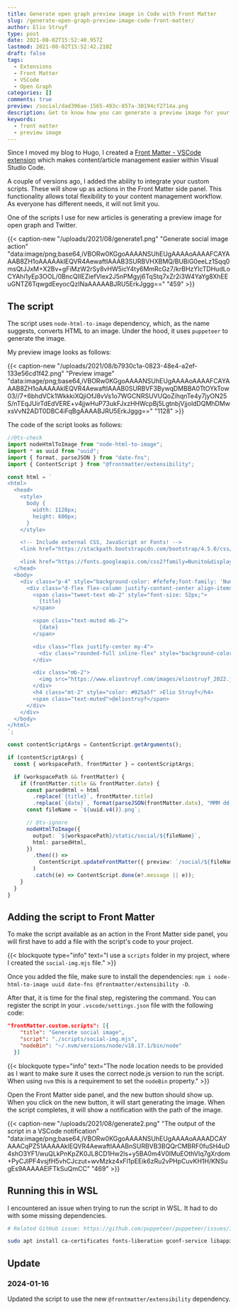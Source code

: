 ```yaml
---
title: Generate open graph preview image in Code with Front Matter
slug: /generate-open-graph-preview-image-code-front-matter/
author: Elio Struyf
type: post
date: 2021-08-02T15:52:40.957Z
lastmod: 2021-08-02T15:52:42.210Z
draft: false
tags:
  - Extensions
  - Front Matter
  - VSCode
  - Open Graph
categories: []
comments: true
preview: /social/dad396ae-1565-493c-857a-30194cf2714a.png
description: Get to know how you can generate a preview image for your articles by using a custom script and the Front Matter Visual Studio Code extension.
keywords:
  - front matter
  - preview image
---
```


Since I moved my blog to Hugo, I created a [Front Matter - VSCode extension](https://marketplace.visualstudio.com/items?itemName=eliostruyf.vscode-front-matter) which makes content/article management easier within Visual Studio Code.

A couple of versions ago, I added the ability to integrate your custom scripts. These will show up as actions in the Front Matter side panel. This functionality allows total flexibility to your content management workflow. As everyone has different needs, it will not limit you.

One of the scripts I use for new articles is generating a preview image for open graph and Twitter.

{{< caption-new "/uploads/2021/08/generate1.png" "Generate social image action"  "data:image/png;base64,iVBORw0KGgoAAAANSUhEUgAAAAoAAAAFCAYAAAB8ZH1oAAAAAklEQVR4AewaftIAAAB3SURBVHXBMQ/BUBiG0eeLz1Sqq0msQtJJxM+X2Bv+gFiMzW2rSy8vHW5icY4ty6MmRcGz7/krBHzYlcTDHudLoCYAhi1yEp3OOL/0BncQIIEZiefVlex2J5nPMgyj6TqStq7xZr2i3W4YaYg8XhEEuGNTZ6TqwgdEeyocQzINaAAAAABJRU5ErkJggg==" "459" >}}

## The script

The script uses `node-html-to-image` dependency, which, as the name suggests, converts HTML to an image. Under the hood, it uses `puppeteer` to generate the image.

My preview image looks as follows:

{{< caption-new "/uploads/2021/08/b7930c1a-0823-48e4-a2ef-133e56cd1f42.png" "Preview image"  "data:image/png;base64,iVBORw0KGgoAAAANSUhEUgAAAAoAAAAFCAYAAAB8ZH1oAAAAAklEQVR4AewaftIAAAB0SURBVF3BywqDMBBA0TtOYkTow03//7+6bhdVCk1WkkkiXQjiOfJ8vVs1o7WGCNRSUVUQoZihqnTe4y7jyON25S/nTEqJUirTdEdVERE+v4jjwHuP73ukFJxzHHWcpBj5LgtnbjVjjoldDQMhDMwxsVvN2ADT0DBC4iFqBgAAAABJRU5ErkJggg==" "1128" >}}

The code of the script looks as follows:

```typescript 
//@ts-check
import nodeHtmlToImage from "node-html-to-image";
import * as uuid from "uuid";
import { format, parseJSON } from "date-fns";
import { ContentScript } from "@frontmatter/extensibility";

const html = `
<html>
  <head>
    <style>
      body {
        width: 1128px;
        height: 600px;
      }
    </style>

    <!-- Include external CSS, JavaScript or Fonts! -->
    <link href="https://stackpath.bootstrapcdn.com/bootstrap/4.5.0/css/bootstrap.min.css" rel="stylesheet" integrity="sha384-9aIt2nRpC12Uk9gS9baDl411NQApFmC26EwAOH8WgZl5MYYxFfc+NcPb1dKGj7Sk" crossorigin="anonymous">

    <link href="https://fonts.googleapis.com/css2?family=Nunito&display=swap" rel="stylesheet">
  </head>
  <body>
    <div class="p-4" style="background-color: #fefefe;font-family: 'Nunito', sans-serif; font-size: 20px; width: 1128px; height:600px;">
      <div class="d-flex flex-column justify-content-center align-items-center text-center" style="border: 10px solid #025a5f; height:100%; width:100%; border-radius:50px;">
        <span class="tweet-text mb-2" style="font-size: 52px;">
          {title}
        </span>

        <span class="text-muted mb-2">
          {date}
        </span>

        <div class="flex justify-center my-4">
          <div class="rounded-full inline-flex" style="background-color: #198c95; height: 0.25rem; width: 4rem;"></div>
        </div>

        <div class="mb-2">
          <img src="https://www.eliostruyf.com/images/eliostruyf_2022.jpg" class="rounded-circle" width="150px">
        </div>
        <h4 class="mt-2" style="color: #025a5f" >Elio Struyf</h4>
        <span class="text-muted">@eliostruyf</span>
      </div>
    </div>
  </body>
</html>
`;

const contentScriptArgs = ContentScript.getArguments();

if (contentScriptArgs) {
  const { workspacePath, frontMatter } = contentScriptArgs;

  if (workspacePath && frontMatter) {
    if (frontMatter.title && frontMatter.date) {
      const parsedHtml = html
        .replace(`{title}`, frontMatter.title)
        .replace(`{date}`, format(parseJSON(frontMatter.date), "MMM dd, yyyy"));
      const fileName = `${uuid.v4()}.png`;

      // @ts-ignore
      nodeHtmlToImage({
        output: `${workspacePath}/static/social/${fileName}`,
        html: parsedHtml,
      })
        .then(() =>
          ContentScript.updateFrontMatter({ preview: `/social/${fileName}` })
        )
        .catch((e) => ContentScript.done(e?.message || e));
    }
  }
}
```

## Adding the script to Front Matter

To make the script available as an action in the Front Matter side panel, you will first have to add a file with the script's code to your project.

{{< blockquote type="info" text="I use a `scripts` folder in my project, where I created the `social-img.mjs` file." >}}

Once you added the file, make sure to install the dependencies: `npm i node-html-to-image uuid date-fns @frontmatter/extensibility -D`.

After that, it is time for the final step, registering the command. You can register the script in your `.vscode/settings.json` file with the following code:

```json
"frontMatter.custom.scripts": [{
    "title": "Generate social image",
    "script": "./scripts/social-img.mjs",
    "nodeBin": "~/.nvm/versions/node/v18.17.1/bin/node"
  }]
```

{{< blockquote type="info" text="The node location needs to be provided as I want to make sure it uses the correct node.js version to run the script. When using `nvm` this is a requirement to set the `nodeBin` property." >}}

Open the Front Matter side panel, and the new button should show up. When you click on the new button, it will start generating the image. When the script completes, it will show a notification with the path of the image.

{{< caption-new "/uploads/2021/08/generate2.png" "The output of the script in a VSCode notification"  "data:image/png;base64,iVBORw0KGgoAAAANSUhEUgAAAAoAAAADCAYAAACqPZ51AAAAAklEQVR4AewaftIAAABnSURBVB3BQQrCMBRF0fuSH4uD4shO3YF1/wuQLkPnKpZK0JL8CD1Hw2ls+y5BA0m4V0IMuEOthVIq7gXrdom+PyCJIPF4vsjfH5vhCJczut+wvMzkz4xFI1pEEik6zRu2vPHpCuvKH1H/KNSugEs9AAAAAElFTkSuQmCC" "469" >}} 

## Running this in WSL

I encountered an issue when trying to run the script in WSL. It had to do with some missing dependencies.

```bash
# Related GitHub issue: https://github.com/puppeteer/puppeteer/issues/1837

sudo apt install ca-certificates fonts-liberation gconf-service libappindicator1 libasound2 libatk-bridge2.0-0 libatk1.0-0 libc6 libcairo2 libcups2 libdbus-1-3 libexpat1 libfontconfig1 libgbm1 libgcc1 libgconf-2-4 libgdk-pixbuf2.0-0 libglib2.0-0 libgtk-3-0 libnspr4 libnss3 libpango-1.0-0 libpangocairo-1.0-0 libstdc++6 libx11-6 libx11-xcb1 libxcb1 libxcomposite1 libxcursor1 libxdamage1 libxext6 libxfixes3 libxi6 libxrandr2 libxrender1 libxss1 libxtst6 lsb-release wget xdg-utils -y 
```

## Update

### 2024-01-16

Updated the script to use the new `@frontmatter/extensibility` dependency.

